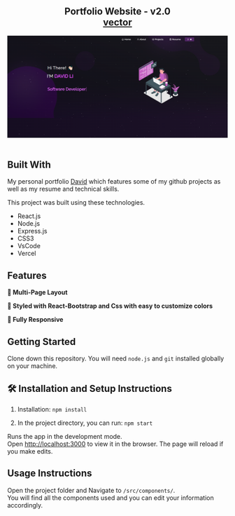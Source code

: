 <h2 align="center">
  Portfolio Website - v2.0<br/>
  <a href="https://david.vercel.app/" target="_blank">vector</a>
</h2>
<div align="center">
  <img alt="Demo" src="./Images/readme-img.jpg" />
</div>

<br/>




## Built With

My personal portfolio <a href="https://david.vercel.app/" target="_blank">David</a> which features some of my github projects as well as my resume and technical skills.<br/>

This project was built using these technologies.

- React.js
- Node.js
- Express.js
- CSS3
- VsCode
- Vercel

## Features

**📖 Multi-Page Layout**

**🎨 Styled with React-Bootstrap and Css with easy to customize colors**

**📱 Fully Responsive**

## Getting Started

Clone down this repository. You will need `node.js` and `git` installed globally on your machine.

## 🛠 Installation and Setup Instructions

1. Installation: `npm install`

2. In the project directory, you can run: `npm start`

Runs the app in the development mode.\
Open [http://localhost:3000](http://localhost:3000) to view it in the browser.
The page will reload if you make edits.

## Usage Instructions

Open the project folder and Navigate to `/src/components/`. <br/>
You will find all the components used and you can edit your information accordingly.

